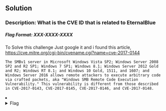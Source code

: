 ## Solution
### Description: What is the CVE ID that is related to EternalBlue
##### Flag Format: XXX-XXXX-XXXX

To Solve this challenge Just google it and i found this article, https://cve.mitre.org/cgi-bin/cvename.cgi?name=cve-2017-0144 
```
The SMBv1 server in Microsoft Windows Vista SP2; Windows Server 2008 SP2 and R2 SP1; Windows 7 SP1; Windows 8.1; Windows Server 2012 Gold and R2; Windows RT 8.1; and Windows 10 Gold, 1511, and 1607; and Windows Server 2016 allows remote attackers to execute arbitrary code via crafted packets, aka "Windows SMB Remote Code Execution Vulnerability." This vulnerability is different from those described in CVE-2017-0143, CVE-2017-0145, CVE-2017-0146, and CVE-2017-0148. 
```

<li>
	<details>
		<summary>Flag</summary>
		cve-2017-0144
	</details>
</li>
